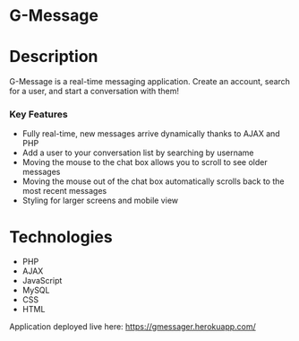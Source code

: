# G-Message

# Description
G-Message is a real-time messaging application. Create an account, search for a user, and start a conversation with them!

### Key Features
* Fully real-time, new messages arrive dynamically thanks to AJAX and PHP
* Add a user to your conversation list by searching by username
* Moving the mouse to the chat box allows you to scroll to see older messages
* Moving the mouse out of the chat box automatically scrolls back to the most recent messages
* Styling for larger screens and mobile view

# Technologies
* PHP
* AJAX
* JavaScript
* MySQL
* CSS
* HTML

Application deployed live here: https://gmessager.herokuapp.com/
